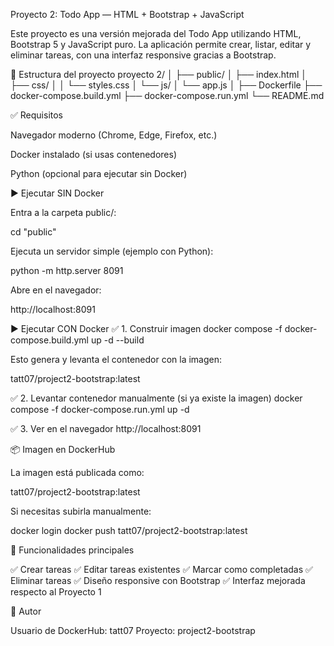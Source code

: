 Proyecto 2: Todo App — HTML + Bootstrap + JavaScript

Este proyecto es una versión mejorada del Todo App utilizando HTML, Bootstrap 5 y JavaScript puro. La aplicación permite crear, listar, editar y eliminar tareas, con una interfaz responsive gracias a Bootstrap.

📁 Estructura del proyecto
proyecto 2/
│
├── public/
│   ├── index.html
│   ├── css/
│   │   └── styles.css
│   └── js/
│       └── app.js
│
├── Dockerfile
├── docker-compose.build.yml
├── docker-compose.run.yml
└── README.md

✅ Requisitos

Navegador moderno (Chrome, Edge, Firefox, etc.)

Docker instalado (si usas contenedores)

Python (opcional para ejecutar sin Docker)

▶️ Ejecutar SIN Docker

Entra a la carpeta public/:

cd "public"


Ejecuta un servidor simple (ejemplo con Python):

python -m http.server 8091


Abre en el navegador:

http://localhost:8091

▶️ Ejecutar CON Docker
✅ 1. Construir imagen
docker compose -f docker-compose.build.yml up -d --build


Esto genera y levanta el contenedor con la imagen:

tatt07/project2-bootstrap:latest

✅ 2. Levantar contenedor manualmente (si ya existe la imagen)
docker compose -f docker-compose.run.yml up -d

✅ 3. Ver en el navegador
http://localhost:8091

📦 Imagen en DockerHub

La imagen está publicada como:

tatt07/project2-bootstrap:latest


Si necesitas subirla manualmente:

docker login
docker push tatt07/project2-bootstrap:latest

📝 Funcionalidades principales

✅ Crear tareas
✅ Editar tareas existentes
✅ Marcar como completadas
✅ Eliminar tareas
✅ Diseño responsive con Bootstrap
✅ Interfaz mejorada respecto al Proyecto 1

👤 Autor

Usuario de DockerHub: tatt07
Proyecto: project2-bootstrap
